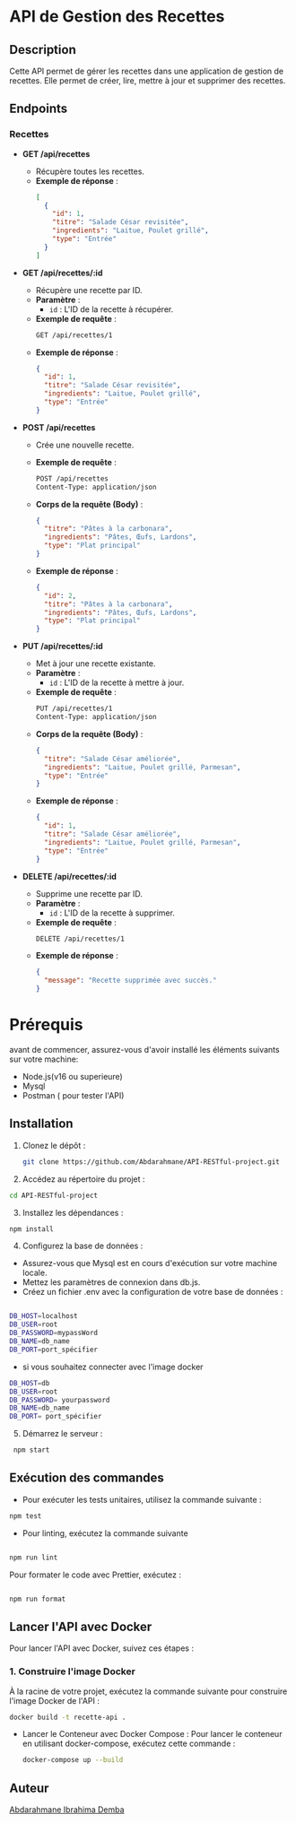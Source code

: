 

# API de Gestion des Recettes

## Description

Cette API permet de gérer les recettes dans une application de gestion de recettes. Elle permet de créer, lire, mettre à jour et supprimer des recettes.

## Endpoints

### Recettes

- **GET /api/recettes**
  - Récupère toutes les recettes.
  - **Exemple de réponse** :
    ```json
    [
      {
        "id": 1,
        "titre": "Salade César revisitée",
        "ingredients": "Laitue, Poulet grillé",
        "type": "Entrée"
      }
    ]
    ```

- **GET /api/recettes/:id**
  - Récupère une recette par ID.
  - **Paramètre** :
    - `id` : L'ID de la recette à récupérer.
  - **Exemple de requête** :
    ```bash
    GET /api/recettes/1
    ```
  - **Exemple de réponse** :
    ```json
    {
      "id": 1,
      "titre": "Salade César revisitée",
      "ingredients": "Laitue, Poulet grillé",
      "type": "Entrée"
    }
    ```

- **POST /api/recettes**
  - Crée une nouvelle recette.
  - **Exemple de requête** :
    ```bash
    POST /api/recettes
    Content-Type: application/json
    ```
  - **Corps de la requête (Body)** :
    ```json
    {
      "titre": "Pâtes à la carbonara",
      "ingredients": "Pâtes, Œufs, Lardons",
      "type": "Plat principal"
    }
    ```

  - **Exemple de réponse** :
    ```json
    {
      "id": 2,
      "titre": "Pâtes à la carbonara",
      "ingredients": "Pâtes, Œufs, Lardons",
      "type": "Plat principal"
    }
    ```

- **PUT /api/recettes/:id**
  - Met à jour une recette existante.
  - **Paramètre** :
    - `id` : L'ID de la recette à mettre à jour.
  - **Exemple de requête** :
    ```bash
    PUT /api/recettes/1
    Content-Type: application/json
    ```
  - **Corps de la requête (Body)** :
    ```json
    {
      "titre": "Salade César améliorée",
      "ingredients": "Laitue, Poulet grillé, Parmesan",
      "type": "Entrée"
    }
    ```
  - **Exemple de réponse** :
    ```json
    {
      "id": 1,
      "titre": "Salade César améliorée",
      "ingredients": "Laitue, Poulet grillé, Parmesan",
      "type": "Entrée"
    }
    ```

- **DELETE /api/recettes/:id**
  - Supprime une recette par ID.
  - **Paramètre** :
    - `id` : L'ID de la recette à supprimer.
  - **Exemple de requête** :
    ```bash
    DELETE /api/recettes/1
    ```
  - **Exemple de réponse** :
    ```json
    {
      "message": "Recette supprimée avec succès."
    }
    ```
# Prérequis
  
  avant de  commencer, assurez-vous d'avoir installé les éléments suivants sur votre machine:

  * Node.js(v16 ou superieure) 
  * Mysql
  * Postman ( pour tester l'API)

## Installation

1. Clonez le dépôt :

   ```bash
   git clone https://github.com/Abdarahmane/API-RESTful-project.git

 2. Accédez au répertoire du projet :

```bash
cd API-RESTful-project
```
3. Installez les dépendances :

```bash
npm install
```

4. Configurez la base de données :

- Assurez-vous que Mysql est en cours d'exécution sur votre machine locale.
- Mettez les paramètres de connexion dans db.js.
- Créez un fichier .env avec la configuration de votre base de données :

```bash

DB_HOST=localhost
DB_USER=root
DB_PASSWORD=mypassWord
DB_NAME=db_name 
DB_PORT=port_spécifier

```
 
- si vous souhaitez connecter avec l'image docker

```bash
DB_HOST=db
DB_USER=root
DB_PASSWORD= yourpassword
DB_NAME=db_name
DB_PORT= port_spécifier
```
5. Démarrez le serveur :

```bash
 npm start
 ```
## Exécution des commandes
 - Pour exécuter les tests unitaires, utilisez la commande suivante :

```bash
npm test
```

- Pour linting, exécutez la commande suivante 

```bash

npm run lint
```
Pour formater le code avec Prettier, exécutez :

```bash

npm run format
```
## Lancer l'API avec Docker

Pour lancer l'API avec Docker, suivez ces étapes :

### 1. Construire l'image Docker

À la racine de votre projet, exécutez la commande suivante pour construire l'image Docker de l'API :

```bash
docker build -t recette-api .
```

* Lancer le Conteneur avec Docker Compose : Pour lancer le conteneur en utilisant docker-compose, exécutez cette commande :
  ```bash
  docker-compose up --build
  ```
## Auteur
  [Abdarahmane Ibrahima Demba](https://github.com/Abdarahmane)
